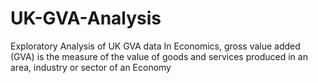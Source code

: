 # UK-GVA-Analysis
Exploratory Analysis of UK GVA data
In Economics, gross value added (GVA) is the measure of the value of goods and services produced in an area, industry or sector of an Economy
